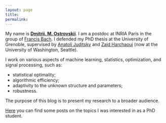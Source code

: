 ```yaml
---
layout: page
title: 
permalink: 
---
```


My name is [__Dmitrii. M. Ostrovskii__](http://www.dostrovsky.com/). 
I am a postdoc at INRIA Paris in the group of [Francis Bach](https://www.di.ens.fr/~fbach/).
I defended my PhD thesis at the University of Grenoble, supervised by [Anatoli Juditsky](https://ljk.imag.fr/membres/Anatoli.Iouditski/) and [Zaid Harchaoui](http://faculty.washington.edu/zaid/index.html) (now at the University of Washington, Seattle).

I work on various aspects of machine learning, statistics, optimization, and signal processing, such as: 
* statistical optimality;
* algorithmic efficiency;
* adaptivity to the unknown structure and parameters;
* robustness.

The purpose of this blog is to present my research to a broader audience.

[Here](https://ostrodmit.blog/) you can find some posts on the topics I was interested in as a PhD student.